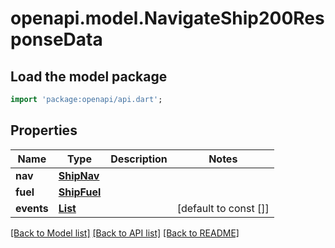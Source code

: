 # openapi.model.NavigateShip200ResponseData

## Load the model package
```dart
import 'package:openapi/api.dart';
```

## Properties
Name | Type | Description | Notes
------------ | ------------- | ------------- | -------------
**nav** | [**ShipNav**](ShipNav.md) |  | 
**fuel** | [**ShipFuel**](ShipFuel.md) |  | 
**events** | [**List<ShipConditionEvent>**](ShipConditionEvent.md) |  | [default to const []]

[[Back to Model list]](../README.md#documentation-for-models) [[Back to API list]](../README.md#documentation-for-api-endpoints) [[Back to README]](../README.md)


